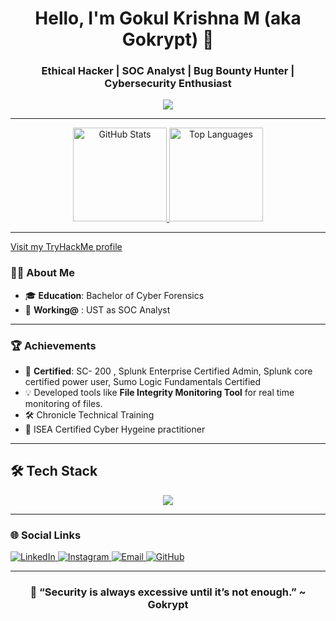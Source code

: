 <h1 align="center">Hello, I'm Gokul Krishna M (aka Gokrypt) 👋</h1>
<h3 align="center">Ethical Hacker | SOC Analyst | Bug Bounty Hunter | Cybersecurity Enthusiast</h3>

<div align="center">
  <img src="https://media.giphy.com/media/0LImKjc17VA7bsdCwC/giphy.gif?cid=ecf05e47zpgekrlkgggk2twtl6ss6oas3pxtndmfjy17u4v2&ep=v1_gifs_search&rid=giphy.gif&ct=g" />
</div>

---

<div align="center">
  <a href="https://github.com/Gokrypt">
    <img src="https://github-readme-stats.vercel.app/api?username=Gokrypt&hide_title=false&hide_rank=false&show_icons=true&include_all_commits=true&count_private=true&disable_animations=false&theme=dracula&locale=en&hide_border=false" height="150" alt="GitHub Stats" />
    <img src="https://github-readme-stats.vercel.app/api/top-langs?username=Gokrypt&locale=en&hide_title=false&layout=compact&card_width=320&langs_count=6&theme=dracula&hide_border=false" height="150" alt="Top Languages" />
  </a>
</div>

---


[Visit my TryHackMe profile](https://tryhackme.com/p/Gokrypt)



### 👨‍💻 About Me
- 🎓 **Education**: Bachelor of Cyber Forensics
- 🏢 **Working@** : UST as SOC Analyst
---

### 🏆 Achievements

- 🏅 **Certified**: SC- 200 , Splunk Enterprise Certified Admin, Splunk core certified power user, Sumo Logic Fundamentals Certified
- 💡 Developed tools like **File Integrity Monitoring Tool** for real time monitoring of files.
- 🛠️ Chronicle Technical Training
- 🎯 ISEA Certified Cyber Hygeine practitioner



---

## **🛠️ Tech Stack**
<p align="center">
  <img src="https://skillicons.dev/icons?i=python,javascript,html,css,mysql,linux,git,github,aws,hacking" />
</p>

---

### 🌐 Social Links

<div>
  <a href="https://www.linkedin.com/in/gokul-krishna-m-5256b82a7/" target="_blank">
    <img src="https://img.shields.io/badge/LinkedIn-blue?style=for-the-badge&logo=linkedin" alt="LinkedIn" />
  </a>
  <a href="https://www.instagram.com/gokrypt/" target="_blank">
    <img src="https://img.shields.io/badge/Instagram-E4405F?style=for-the-badge&logo=instagram&logoColor=white" alt="Instagram" />
  </a>
  <a href="mailto:gokulkrishnamx@gmail.com" target="_blank">
    <img src="https://img.shields.io/badge/Email-D14836?style=for-the-badge&logo=gmail&logoColor=white" alt="Email" />
  </a>
  <a href="https://github.com/gokrypt" target="_blank">
    <img src="https://img.shields.io/badge/GitHub-181717?style=for-the-badge&logo=github&logoColor=white" alt="GitHub" />
  </a>
</div>

---

<div align="center">
  <h3>🔐 “Security is always excessive until it’s not enough.” ~ Gokrypt</h3>
</div>
